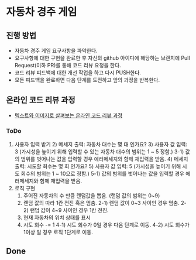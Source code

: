 # 자동차 경주 게임
## 진행 방법
* 자동차 경주 게임 요구사항을 파악한다.
* 요구사항에 대한 구현을 완료한 후 자신의 github 아이디에 해당하는 브랜치에 Pull Request(이하 PR)를 통해 코드 리뷰 요청을 한다.
* 코드 리뷰 피드백에 대한 개선 작업을 하고 다시 PUSH한다.
* 모든 피드백을 완료하면 다음 단계를 도전하고 앞의 과정을 반복한다.

## 온라인 코드 리뷰 과정
* [텍스트와 이미지로 살펴보는 온라인 코드 리뷰 과정](https://github.com/next-step/nextstep-docs/tree/master/codereview)

### ToDo
1. 사용자 입력 받기
    2) 메세지 출력: 자동차 대수는 몇 대 인가요? 
    3) 사용자 값 입력: 3 (가시성을 높이기 위해 입력할 수 있는 자동차 대수의 범위는 1 ~ 5 정함.)
       3-1) 값의 범위를 벗어나는 값을 입력할 경우 에러메세지와 함께 재입력을 받음.
    4) 메세지 출력: 시도할 회수는 몇 회 인가요?
    5) 사용자 값 입력: 5 (가시성을 높이기 위해 시도 회수의 범위는 1 ~ 10으로 정함.)
       5-1) 값의 범위를 벗어나는 값을 입력할 경우 에러메세지와 함께 재입력을 받음.
2. 로직 구현
    1) 주어진 자동차의 수 만큼 랜덤값을 뽑음. (랜덤 값의 범위는 0~9)
    2) 랜덤 값의 따라 1칸 전진 혹은 멈춤.
       2-1) 랜덤 값이 0~3 사이인 경우 멈춤.
       2-2) 랜덤 값이 4~9 사이인 경우 1칸 전진.
    3) 현재 자동차의 위치 상태를 표시
    4) 시도 회수 -= 1
       4-1) 시도 회수가 0일 경우 다음 단계로 이동.
       4-2) 시도 회수가 1이상 일 경우 로직 1단계로 이동.
    
    
## Done


